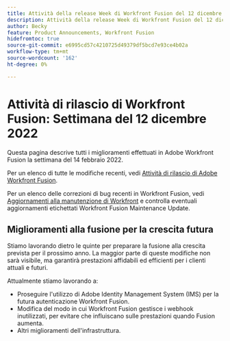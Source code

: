 ```yaml
---
title: Attività della release Week di Workfront Fusion del 12 dicembre 2022
description: Attività della release Week di Workfront Fusion del 12 dicembre 2022
author: Becky
feature: Product Announcements, Workfront Fusion
hidefromtoc: true
source-git-commit: e6995cd57c4210725d49379df5bcd7e93ce4b02a
workflow-type: tm+mt
source-wordcount: '162'
ht-degree: 0%

---
```


# Attività di rilascio di Workfront Fusion: Settimana del 12 dicembre 2022

Questa pagina descrive tutti i miglioramenti effettuati in Adobe Workfront Fusion la settimana del 14 febbraio 2022.

Per un elenco di tutte le modifiche recenti, vedi [Attività di rilascio di Adobe Workfront Fusion](../../../product-announcements/product-releases/fusion-release-activity/fusion-release-activity.md).

Per un elenco delle correzioni di bug recenti in Workfront Fusion, vedi [Aggiornamenti alla manutenzione di Workfront](https://experienceleague.adobe.com/docs/workfront-known-issues/releases/current-updates.html) e controlla eventuali aggiornamenti etichettati Workfront Fusion Maintenance Update.

## Miglioramenti alla fusione per la crescita futura

Stiamo lavorando dietro le quinte per preparare la fusione alla crescita prevista per il prossimo anno. La maggior parte di queste modifiche non sarà visibile, ma garantirà prestazioni affidabili ed efficienti per i clienti attuali e futuri.


Attualmente stiamo lavorando a:

* Proseguire l&#39;utilizzo di Adobe Identity Management System (IMS) per la futura autenticazione Workfront Fusion.
* Modifica del modo in cui Workfront Fusion gestisce i webhook inutilizzati, per evitare che influiscano sulle prestazioni quando Fusion aumenta.
* Altri miglioramenti dell&#39;infrastruttura.
